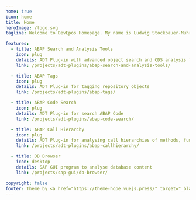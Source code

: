 ```yaml
---
home: true
icon: home
title: Home
heroImage: /logo.svg
tagline: Welcome to DevEpos Homepage. My name is Ludwig Stockbauer-Muhr and this site showcases some of my Open Source projects.

features:
  - title: ABAP Search and Analysis Tools
    icon: plug
    details: ADT Plug-in with advanced object search and CDS analysis functionality
    link: /projects/adt-plugins/abap-search-and-analysis-tools/

  - title: ABAP Tags
    icon: plug
    details: ADT Plug-in for tagging repository objects
    link: /projects/adt-plugins/abap-tags/

  - title: ABAP Code Search
    icon: plug
    details: ADT Plug-in for search ABAP Code
    link: /projects/adt-plugins/abap-code-search/

  - title: ABAP Call Hierarchy
    icon: plug
    details: ADT Plug-in for analysing call hierarchies of methods, function modules or subroutines
    link: /projects/adt-plugins/abap-callhierarchy/

  - title: DB Browser
    icon: desktop
    details: SAP GUI program to analyse database content
    link: /projects/sap-gui/db-browser/

copyright: false
footer: Theme by <a href="https://theme-hope.vuejs.press/" target="_blank">VuePress Theme Hope</a> | Copyright © 2021-present Ludwig Stockbauer-Muhr
---
```

